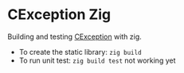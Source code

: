 # CException Zig

Building and testing [CException](https://github.com/ThrowTheSwitch/CException) with zig.

 - To create the static library: `zig build`
 - To run unit test: `zig build test` not working yet

